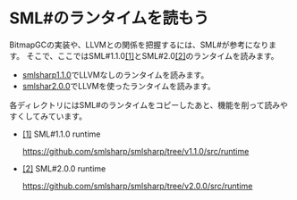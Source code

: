 # SML#のランタイムを読もう

BitmapGCの実装や、LLVMとの関係を把握するには、SML#が参考になります。
そこで、ここではSML#1.1.0<a name="r1"></a>[[1]](#1)とSML#2.0<a name="r1"></a>[[2]](#2)のランタイムを読みます。

- [smlsharp1.1.0](smlshar1.1.0)でLLVMなしのランタイムを読みます。
- [smlshar2.0.0](smlshar2.0.0)でLLVMを使ったランタイムを読みます。

各ディレクトリにはSML#のランタイムをコピーしたあと、機能を削って読みやすくしてみています。

- <a name="1"></a>[[1]](#r1) SML#1.1.0 runtime

	https://github.com/smlsharp/smlsharp/tree/v1.1.0/src/runtime

- <a name="2"></a>[[2]](#r2) SML#2.0.0 runtime

	https://github.com/smlsharp/smlsharp/tree/v2.0.0/src/runtime
